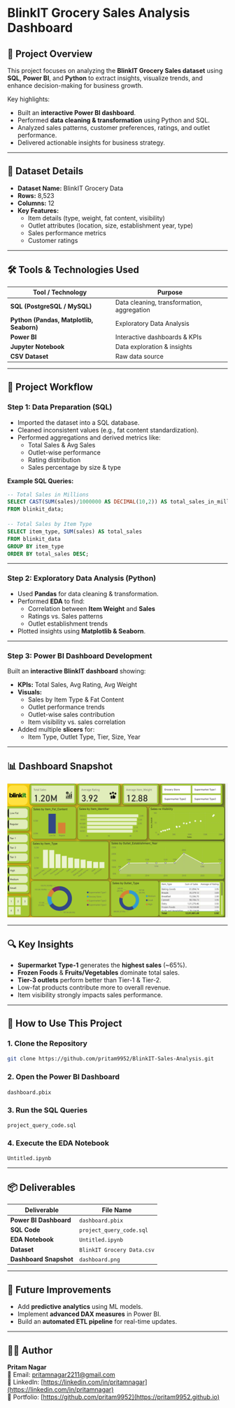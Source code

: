 
# BlinkIT Grocery Sales Analysis Dashboard

## 📌 Project Overview
This project focuses on analyzing the **BlinkIT Grocery Sales dataset** using **SQL**, **Power BI**, and **Python** to extract insights, visualize trends, and enhance decision-making for business growth.

Key highlights:
- Built an **interactive Power BI dashboard**.
- Performed **data cleaning & transformation** using Python and SQL.
- Analyzed sales patterns, customer preferences, ratings, and outlet performance.
- Delivered actionable insights for business strategy.

---

## 📂 Dataset Details
- **Dataset Name:** BlinkIT Grocery Data
- **Rows:** 8,523
- **Columns:** 12
- **Key Features:**
    - Item details (type, weight, fat content, visibility)
    - Outlet attributes (location, size, establishment year, type)
    - Sales performance metrics
    - Customer ratings

---

## 🛠️ Tools & Technologies Used
| Tool / Technology | Purpose |
|--------------------|---------|
| **SQL (PostgreSQL / MySQL)** | Data cleaning, transformation, aggregation |
| **Python (Pandas, Matplotlib, Seaborn)** | Exploratory Data Analysis |
| **Power BI** | Interactive dashboards & KPIs |
| **Jupyter Notebook** | Data exploration & insights |
| **CSV Dataset** | Raw data source |

---

## 🔄 Project Workflow

### **Step 1: Data Preparation (SQL)**
- Imported the dataset into a SQL database.
- Cleaned inconsistent values (e.g., fat content standardization).
- Performed aggregations and derived metrics like:
    - Total Sales & Avg Sales
    - Outlet-wise performance
    - Rating distribution
    - Sales percentage by size & type

**Example SQL Queries:**
```sql
-- Total Sales in Millions
SELECT CAST(SUM(sales)/1000000 AS DECIMAL(10,2)) AS total_sales_in_millions
FROM blinkit_data;

-- Total Sales by Item Type
SELECT item_type, SUM(sales) AS total_sales
FROM blinkit_data
GROUP BY item_type
ORDER BY total_sales DESC;
```

---

### **Step 2: Exploratory Data Analysis (Python)**
- Used **Pandas** for data cleaning & transformation.
- Performed **EDA** to find:
    - Correlation between **Item Weight** and **Sales**
    - Ratings vs. Sales patterns
    - Outlet establishment trends
- Plotted insights using **Matplotlib & Seaborn**.

---

### **Step 3: Power BI Dashboard Development**
Built an **interactive BlinkIT dashboard** showing:
- **KPIs:** Total Sales, Avg Rating, Avg Weight
- **Visuals:**
    - Sales by Item Type & Fat Content
    - Outlet performance trends
    - Outlet-wise sales contribution
    - Item visibility vs. sales correlation
- Added multiple **slicers** for:
    - Item Type, Outlet Type, Tier, Size, Year

---

## 📊 Dashboard Snapshot
![BlinkIT Dashboard](./PowerBi_dashboard/dashboard.png)

---

## 🔍 Key Insights
- **Supermarket Type-1** generates the **highest sales** (~65%).
- **Frozen Foods** & **Fruits/Vegetables** dominate total sales.
- **Tier-3 outlets** perform better than Tier-1 & Tier-2.
- Low-fat products contribute more to overall revenue.
- Item visibility strongly impacts sales performance.

---

## 🚀 How to Use This Project

### **1. Clone the Repository**
```bash
git clone https://github.com/pritam9952/BlinkIT-Sales-Analysis.git
```

### **2. Open the Power BI Dashboard**
```
dashboard.pbix
```

### **3. Run the SQL Queries**
```
project_query_code.sql
```

### **4. Execute the EDA Notebook**
```
Untitled.ipynb
```

---

## 📦 Deliverables
| Deliverable            | File Name                  |
|----------------------|----------------------------|
| **Power BI Dashboard** | `dashboard.pbix` |
| **SQL Code**          | `project_query_code.sql` |
| **EDA Notebook**      | `Untitled.ipynb` |
| **Dataset**          | `BlinkIT Grocery Data.csv` |
| **Dashboard Snapshot** | `dashboard.png` |

---

## 🔮 Future Improvements
- Add **predictive analytics** using ML models.
- Implement **advanced DAX measures** in Power BI.
- Build an **automated ETL pipeline** for real-time updates.

---

## 👨‍💻 Author
**Pritam Nagar**  
📧 Email: pritamnagar2211@gmail.com  
💼 LinkedIn: [https://linkedin.com/in/pritamnagar](https://linkedin.com/in/pritamnagar)  
📂 Portfolio: [https://github.com/pritam9952](https://pritam9952.github.io)
